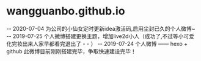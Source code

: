 # wangguanbo.github.io
-- 2020-07-04
为公司的小仙女定时更新idea激活码,启用尘封已久的个人微博~ 
-- 2019-07-25
个人微博搭建更换主题，增加live2d小人（成功了,不过等小可爱化完妆出来人家早都看完退出了 - - ）
-- 2019-07-24
个人微博 —— hexo + github
此微博目前刚刚搭建完毕，争取快速建设完毕！

